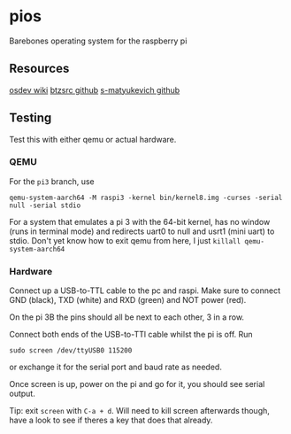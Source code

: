 # pios

Barebones operating system for the raspberry pi

## Resources
[osdev wiki](https://wiki.osdev.org/ARM_RaspberryPi_Tutorial_C)
[btzsrc github](https://github.com/bztsrc/raspi3-tutorial)
[s-matyukevich github](https://github.com/s-matyukevich/raspberry-pi-os)

## Testing
Test this with either qemu or actual hardware.

### QEMU
For the `pi3` branch, use

```
qemu-system-aarch64 -M raspi3 -kernel bin/kernel8.img -curses -serial null -serial stdio
```

For a system that emulates a pi 3 with the 64-bit kernel, has no window (runs in terminal mode) and redirects uart0 to null and usrt1 (mini uart) to stdio.
Don't yet know how to exit qemu from here, I just `killall qemu-system-aarch64`

### Hardware
Connect up a USB-to-TTL cable to the pc and raspi.
Make sure to connect GND (black), TXD (white) and RXD (green) and NOT power (red).

On the pi 3B the pins should all be next to each other, 3 in a row.

Connect both ends of the USB-to-TTl cable whilst the pi is off.
Run
```
sudo screen /dev/ttyUSB0 115200
```
or exchange it for the serial port and baud rate as needed.

Once screen is up, power on the pi and go for it, you should see serial output.

Tip: exit `screen` with `C-a + d`. Will need to kill screen afterwards though, have a look to see if theres a key that does that already.

